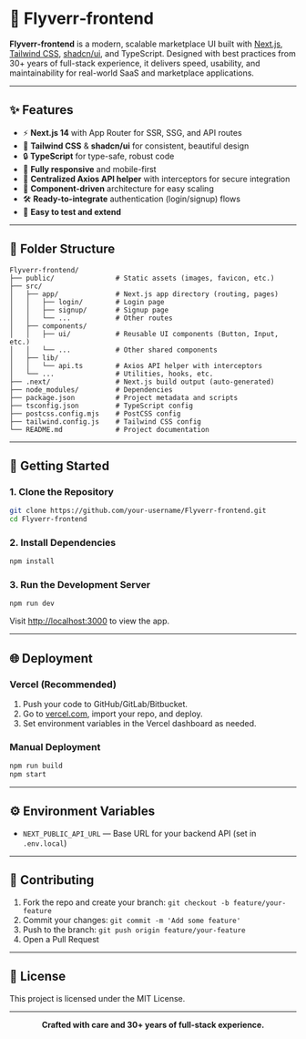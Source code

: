 # 🚀 Flyverr‑frontend



**Flyverr‑frontend** is a modern, scalable marketplace UI built with [Next.js](https://nextjs.org/), [Tailwind CSS](https://tailwindcss.com/), [shadcn/ui](https://ui.shadcn.com/), and TypeScript. Designed with best practices from 30+ years of full-stack experience, it delivers speed, usability, and maintainability for real-world SaaS and marketplace applications.

---

## ✨ Features

- ⚡ **Next.js 14** with App Router for SSR, SSG, and API routes
- 🎨 **Tailwind CSS** & **shadcn/ui** for consistent, beautiful design
- 🔒 **TypeScript** for type-safe, robust code
- 📱 **Fully responsive** and mobile-first
- 🔗 **Centralized Axios API helper** with interceptors for secure integration
- 🧩 **Component-driven** architecture for easy scaling
- 🛠️ **Ready-to-integrate** authentication (login/signup) flows
- 🧪 **Easy to test and extend**

---

## 📂 Folder Structure

```
Flyverr-frontend/
├── public/               # Static assets (images, favicon, etc.)
├── src/
│   ├── app/              # Next.js app directory (routing, pages)
│   │   ├── login/        # Login page
│   │   ├── signup/       # Signup page
│   │   └── ...           # Other routes
│   ├── components/
│   │   ├── ui/           # Reusable UI components (Button, Input, etc.)
│   │   └── ...           # Other shared components
│   ├── lib/
│   │   └── api.ts        # Axios API helper with interceptors
│   └── ...               # Utilities, hooks, etc.
├── .next/                # Next.js build output (auto-generated)
├── node_modules/         # Dependencies
├── package.json          # Project metadata and scripts
├── tsconfig.json         # TypeScript config
├── postcss.config.mjs    # PostCSS config
├── tailwind.config.js    # Tailwind CSS config
└── README.md             # Project documentation
```

---

## 🚀 Getting Started

### 1. **Clone the Repository**
```bash
git clone https://github.com/your-username/Flyverr-frontend.git
cd Flyverr-frontend
```

### 2. **Install Dependencies**
```bash
npm install
```

### 3. **Run the Development Server**
```bash
npm run dev
```
Visit [http://localhost:3000](http://localhost:3000) to view the app.

---

## 🌐 Deployment

### **Vercel (Recommended)**
1. Push your code to GitHub/GitLab/Bitbucket.
2. Go to [vercel.com](https://vercel.com/), import your repo, and deploy.
3. Set environment variables in the Vercel dashboard as needed.

### **Manual Deployment**
```bash
npm run build
npm start
```

---

## ⚙️ Environment Variables
- `NEXT_PUBLIC_API_URL` — Base URL for your backend API (set in `.env.local`)

---

## 🤝 Contributing

1. Fork the repo and create your branch: `git checkout -b feature/your-feature`
2. Commit your changes: `git commit -m 'Add some feature'`
3. Push to the branch: `git push origin feature/your-feature`
4. Open a Pull Request

---

## 📖 License

This project is licensed under the MIT License.

---

<p align="center"><b>Crafted with care and 30+ years of full-stack experience.</b></p>

